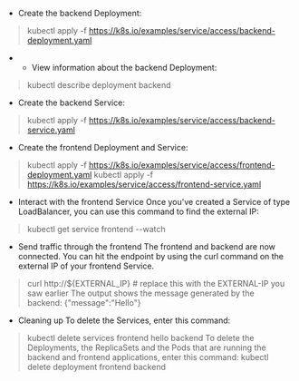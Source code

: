 - Create the backend Deployment:
> kubectl apply -f https://k8s.io/examples/service/access/backend-deployment.yaml

- - View information about the backend Deployment:
> kubectl describe deployment backend

- Create the backend Service:
> kubectl apply -f https://k8s.io/examples/service/access/backend-service.yaml

- Create the frontend Deployment and Service:
> kubectl apply -f https://k8s.io/examples/service/access/frontend-deployment.yaml
> kubectl apply -f https://k8s.io/examples/service/access/frontend-service.yaml

- Interact with the frontend Service
Once you've created a Service of type LoadBalancer, you can use this command to find the external IP:
> kubectl get service frontend --watch

- Send traffic through the frontend
The frontend and backend are now connected. You can hit the endpoint by using the curl command on the external IP of your frontend Service.
> curl http://${EXTERNAL_IP} # replace this with the EXTERNAL-IP you saw earlier
The output shows the message generated by the backend:
> {"message":"Hello"}

- Cleaning up
To delete the Services, enter this command:
> kubectl delete services frontend hello backend
To delete the Deployments, the ReplicaSets and the Pods that are running the backend and frontend applications, enter this command:
> kubectl delete deployment frontend backend